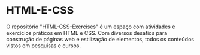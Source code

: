 # HTML-E-CSS
O repositório "HTML-CSS-Exercises" é um espaço com atividades e exercícios práticos em HTML e CSS. Com diversos desafios para construção de páginas web e estilização de elementos,  todos os conteúdos vistos em pesquisas e cursos.
